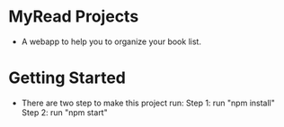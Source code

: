 # MyRead Projects
- A webapp to help you to organize your book list.

# Getting Started
- There are two step to make this project run:
    Step 1: run "npm install"
    Step 2: run "npm start"

